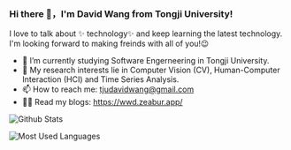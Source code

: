 ### Hi there 👋，I'm David Wang from Tongji University!

<!--
**tjuDavidWang/tjuDavidWang** is a ✨ _special_ ✨ repository because its `README.md` (this file) appears on your GitHub profile.

Here are some ideas to get you started:

- 🔭 I’m currently working on ...
- 🌱 I’m currently learning ...
- 👯 I’m looking to collaborate on ...
- 🤔 I’m looking for help with ...
- 💬 Ask me about ...
- 📫 How to reach me: ...
- 😄 Pronouns: ...
- ⚡ Fun fact: ...
-->
I love to talk about ✨ technology✨ and keep learning the latest technology.     
I'm looking forward to making freinds with all of you!😉   

- 🔭 I’m currently studying Software Engerneering in Tongji University.
- 🌱 My research interests lie in Computer Vision (CV), Human-Computer Interaction (HCI) and Time Series Analysis.
- 📫 How to reach me: tjudavidwang@gmail.com
- 🧑‍💻 Read my blogs: https://wwd.zeabur.app/

![Github Stats](https://github-readme-stats.vercel.app/api?username=tjuDavidWang&show_icons=true&theme=tokyonight&count_private=true)


![Most Used Languages](https://github-readme-stats.vercel.app/api/top-langs/?username=tjuDavidWang&theme=tokyonight&layout=compact)
